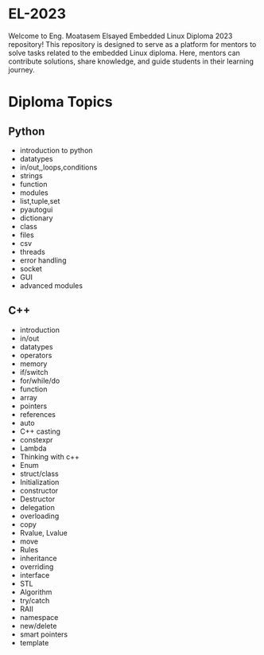 # EL-2023
Welcome to Eng. Moatasem Elsayed Embedded Linux Diploma 2023 repository! This repository is designed to serve as a platform for mentors to solve tasks related to the embedded Linux diploma. Here, mentors can contribute solutions, share knowledge, and guide students in their learning journey.

# Diploma Topics

## Python 
- introduction to python 
- datatypes
- in/out,,loops,conditions
- strings
- function
- modules
- list,tuple,set
- pyautogui
- dictionary
- class
- files
- csv
- threads
- error handling
- socket
- GUI
- advanced modules 

## C++

- introduction
- in/out
- datatypes
- operators
- memory
- if/switch
- for/while/do
- function
- array
- pointers
- references
- auto
- C++ casting
- constexpr
- Lambda
- Thinking with c++
- Enum
- struct/class
- Initialization
- constructor
- Destructor
- delegation
- overloading
- copy
- Rvalue, Lvalue
- move
- Rules
- inheritance
- overriding
- interface 
- STL
- Algorithm
- try/catch
- RAII
- namespace
- new/delete
- smart pointers
- template

